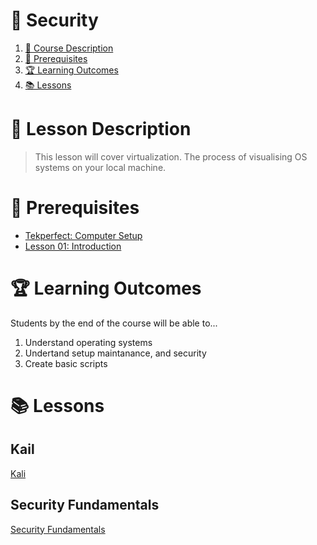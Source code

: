 # 🚨 Security

1. [📝 Course Description](#📝-course-description)
2. [🎯 Prerequisites](#🎯-prerequisites)
3. [🏆 Learning Outcomes](#🏆-learning-outcomes)
4. [📚 Lessons](#📚-lessons)


# 📝 Lesson Description

> This lesson will cover virtualization. The process of visualising OS systems on your local machine. 

# 🎯 Prerequisites

* [Tekperfect: Computer Setup](/lessons/computer-setup.md)
* [Lesson 01: Introduction](/courses/01-Introduction/home.md)

# 🏆 Learning Outcomes

Students by the end of the course will be able to...

1. Understand operating systems
1. Undertand setup maintanance, and security
1. Create basic scripts

# 📚 Lessons

## Kail

[Kali](/courses/08-Security/lessons/what-is.kali.md)

## Security Fundamentals

[Security Fundamentals](/courses/08-Security/lessons/security-fundamentals.md)
